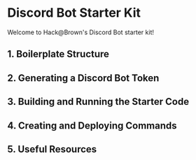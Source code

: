 # Discord Bot Starter Kit
Welcome to Hack@Brown's Discord Bot starter kit!

## 1. Boilerplate Structure

## 2. Generating a Discord Bot Token

## 3. Building and Running the Starter Code

## 4. Creating and Deploying Commands

## 5. Useful Resources